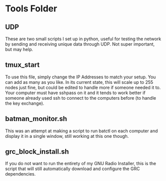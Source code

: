 # Tools Folder

## UDP

These are two small scripts I set up in python, useful for testing the network by sending and receiving unique data through UDP. Not super important, but may help.

## tmux_start

To use this file, simply change the IP Addresses to match your setup. You can add as many as you like. In its current state, this will scale up to 255 nodes just fine, but could be edited to handle more if someone needed it to. Your computer must have sshpass on it and it tends to work better if someone already used ssh to connect to the computers before (to handle the key exchange). 

## batman_monitor.sh

This was an attempt at making a script to run batctl on each computer and display it in a single window, still working at this one though. 

## grc_block_install.sh

If you do not want to run the entirety of my GNU Radio Installer, this is the script that will still automatically download and configure the GRC dependencies.

